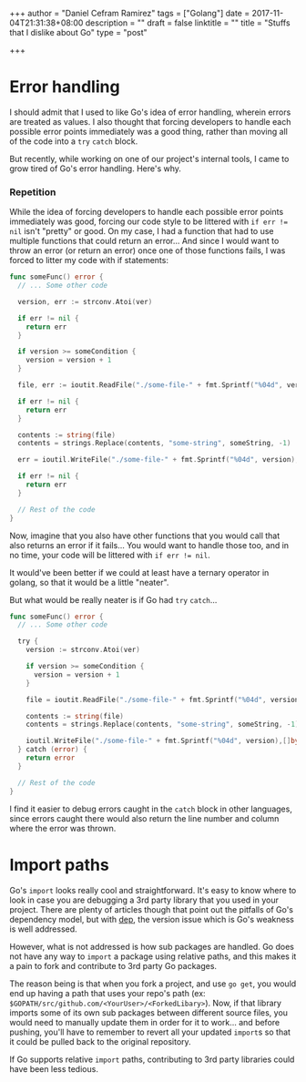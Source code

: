 +++
author = "Daniel Cefram Ramirez"
tags = ["Golang"]
date = 2017-11-04T21:31:38+08:00
description = ""
draft = false
linktitle = ""
title = "Stuffs that I dislike about Go"
type = "post"

+++

# Error handling

I should admit that I used to like Go's idea of error handling, wherein errors are treated as values.
I also thought that forcing developers to handle each possible error points immediately
was a good thing, rather than moving all of the code into a `try` `catch` block.

But recently, while working on one of our project's internal tools, I came to grow tired of Go's
error handling. Here's why.

### Repetition

While the idea of forcing developers to handle each possible error points immediately was good,
forcing our code style to be littered with `if err != nil` isn't "pretty" or good. On my case, I had
a function that had to use multiple functions that could return an error... And since I would
want to throw an error (or return an error) once one of those functions fails, I was forced to
litter my code with if statements:

```go
func someFunc() error {
  // ... Some other code

  version, err := strconv.Atoi(ver)

  if err != nil {
    return err
  }

  if version >= someCondition {
    version = version + 1
  }

  file, err := ioutit.ReadFile("./some-file-" + fmt.Sprintf("%04d", version))

  if err != nil {
    return err
  }

  contents := string(file)
  contents = strings.Replace(contents, "some-string", someString, -1)

  err = ioutil.WriteFile("./some-file-" + fmt.Sprintf("%04d", version),[]byte(contents), os.ModePerm)

  if err != nil {
    return err
  }

  // Rest of the code
}
```

Now, imagine that you also have other functions that you would call that also returns an error if it
fails... You would want to handle those too, and in no time, your code will be littered with
`if err != nil`.

It would've been better if we could at least have a ternary operator in golang, so that it would
be a little "neater".

But what would be really neater is if Go had `try` `catch`...

```go
func someFunc() error {
  // ... Some other code

  try {
    version := strconv.Atoi(ver)

    if version >= someCondition {
      version = version + 1
    }

    file = ioutit.ReadFile("./some-file-" + fmt.Sprintf("%04d", version))

    contents := string(file)
    contents = strings.Replace(contents, "some-string", someString, -1)

    ioutil.WriteFile("./some-file-" + fmt.Sprintf("%04d", version),[]byte(contents), os.ModePerm)
  } catch (error) {
    return error
  }

  // Rest of the code
}
```

I find it easier to debug errors caught in the `catch` block in other languages, since errors caught
there would also return the line number and column where the error was thrown.

# Import paths

Go's `import` looks really cool and straightforward. It's easy to know where to look in case you are
debugging a 3rd party library that you used in your project. There are plenty of articles though that
point out the pitfalls of Go's dependency model, but with [dep](https://github.com/golang/dep), the
version issue which is Go's weakness is well addressed.

However, what is not addressed is how sub packages are handled. Go does not have any way to `import`
a package using relative paths, and this makes it a pain to fork and contribute to 3rd party Go packages.

The reason being is that when you fork a project, and use `go get`, you would end up having a path
that uses your repo's path (ex: `$GOPATH/src/github.com/<YourUser>/<ForkedLibary>`). Now, if that
library imports some of its own sub packages between different source files, you would need to manually
update them in order for it to work... and before pushing, you'll have to remember to revert all
your updated `import`s so that it could be pulled back to the original repository.

If Go supports relative `import` paths, contributing to 3rd party libraries could have been less tedious.
